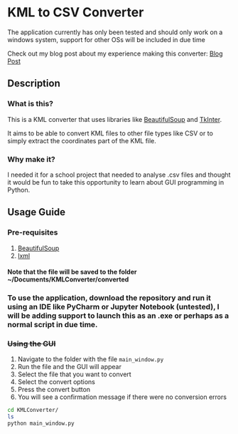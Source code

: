 # KML to CSV Converter
The application currently has only been tested and should only work on a windows system, support for other OSs will be included in due time

Check out my blog post about my experience making this converter: [Blog Post](https://woojiahao.github.io/blog/2018-06-20/Learning-About-KML)
## Description
### What is this?
This is a KML converter that uses libraries like [BeautifulSoup](https://www.crummy.com/software/BeautifulSoup/bs4/doc) and [TkInter](https://wiki.python.org/moin/TkInter).

It aims to be able to convert KML files to other file types like CSV or to simply extract the coordinates part of the KML file.
### Why make it?
I needed it for a school project that needed to analyse .csv files and thought it would be fun to take this opportunity to learn about GUI programming in Python.

## Usage Guide
### Pre-requisites
1. [BeautifulSoup](https://www.crummy.com/software/BeautifulSoup/bs4/doc/#installing-beautiful-soup)
2. [lxml](http://lxml.de/installation.html)

#### Note that the file will be saved to the folder ~/Documents/KMLConverter/converted

### To use the application, download the repository and run it using an IDE like PyCharm or Jupyter Notebook (untested), I will be adding support to launch this as an .exe or perhaps as a normal script in due time.

### ~~Using the GUI~~
1. Navigate to the folder with the file `main_window.py`
2. Run the file and the GUI will appear
3. Select the file that you want to convert
4. Select the convert options
5. Press the convert button
6. You will see a confirmation message if there were no conversion errors

```bash
cd KMLConverter/
ls
python main_window.py
```
